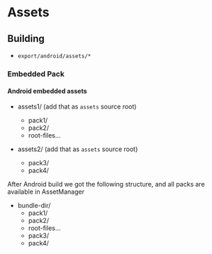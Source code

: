 # Assets

## Building

- `export/android/assets/*`

### Embedded Pack

#### Android embedded assets

- assets1/ (add that as `assets` source root)
  - pack1/
  - pack2/
  - root-files...

- assets2/ (add that as `assets` source root)
    - pack3/
    - pack4/

After Android build we got the following structure, and all packs are available in AssetManager

- bundle-dir/
  - pack1/
  - pack2/
  - root-files...
  - pack3/
  - pack4/